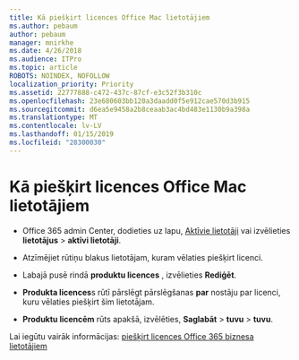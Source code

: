 ```yaml
---
title: Kā piešķirt licences Office Mac lietotājiem
ms.author: pebaum
author: pebaum
manager: mnirkhe
ms.date: 4/26/2018
ms.audience: ITPro
ms.topic: article
ROBOTS: NOINDEX, NOFOLLOW
localization_priority: Priority
ms.assetid: 22777888-c472-437c-87cf-e3c52f3b310c
ms.openlocfilehash: 23e680603bb120a3daadd0f5e912cae570d3b915
ms.sourcegitcommit: d6ea5e9458a2b8ceaab3ac4bd483e1130b9a398a
ms.translationtype: MT
ms.contentlocale: lv-LV
ms.lasthandoff: 01/15/2019
ms.locfileid: "28300030"
---
```

# <a name="how-to-assign-office-licenses-to-mac-users"></a>Kā piešķirt licences Office Mac lietotājiem

- Office 365 admin Center, dodieties uz lapu, [Aktīvie lietotāji](https://go.microsoft.com/fwlink/p/?linkid=834822) vai izvēlieties **lietotājus** \> **aktīvi lietotāji**.
    
- Atzīmējiet rūtiņu blakus lietotājam, kuram vēlaties piešķirt licenci.
    
- Labajā pusē rindā **produktu licences** , izvēlieties **Rediģēt**.
    
- **Produkta licences**s rūtī pārslēgt pārslēgšanas **par** nostāju par licenci, kuru vēlaties piešķirt šim lietotājam. 
    
- **Produktu licencēm** rūts apakšā, izvēlēties, **Saglabāt** \> **tuvu** \> **tuvu**.
    
Lai iegūtu vairāk informācijas: [piešķirt licences Office 365 biznesa lietotājiem](.md)
  

